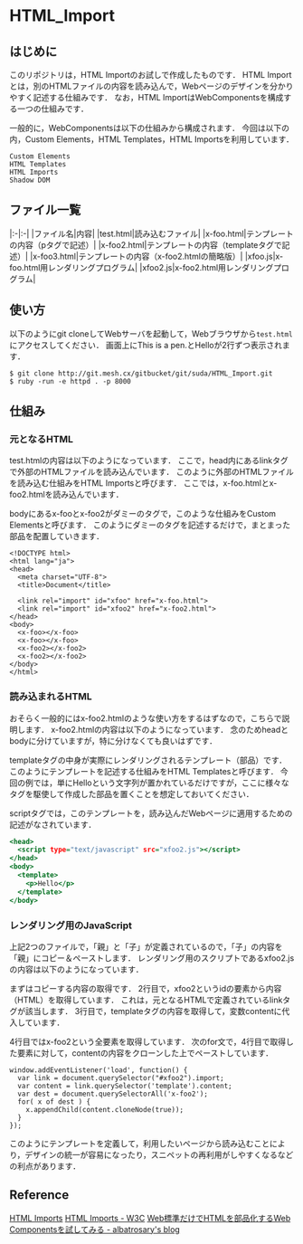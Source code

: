 HTML_Import
===============

## はじめに
このリポジトリは，HTML Importのお試しで作成したものです．
HTML Importとは，別のHTMLファイルの内容を読み込んで，Webページのデザインを分かりやすく記述する仕組みです．
なお，HTML ImportはWebComponentsを構成する一つの仕組みです．

一般的に，WebComponentsは以下の仕組みから構成されます．
今回は以下の内，Custom Elements，HTML Templates，HTML Importsを利用しています．

```
Custom Elements
HTML Templates
HTML Imports
Shadow DOM
```


## ファイル一覧

|:-|:-|
|ファイル名|内容|
|test.html|読み込むファイル|
|x-foo.html|テンプレートの内容（pタグで記述）|
|x-foo2.html|テンプレートの内容（templateタグで記述）|
|x-foo3.html|テンプレートの内容（x-foo2.htmlの簡略版）|
|xfoo.js|x-foo.html用レンダリングプログラム|
|xfoo2.js|x-foo2.html用レンダリングプログラム|

## 使い方
以下のようにgit cloneしてWebサーバを起動して，Webブラウザから```test.html```にアクセスしてください．
画面上にThis is a pen.とHelloが2行ずつ表示されます．

```
$ git clone http://git.mesh.cx/gitbucket/git/suda/HTML_Import.git
$ ruby -run -e httpd . -p 8000
```

## 仕組み

### 元となるHTML

test.htmlの内容は以下のようになっています．
ここで，head内にあるlinkタグで外部のHTMLファイルを読み込んでいます．
このように外部のHTMLファイルを読み込む仕組みをHTML Importsと呼びます．
ここでは，x-foo.htmlとx-foo2.htmlを読み込んでいます．

bodyにあるx-fooとx-foo2がダミーのタグで，このような仕組みをCustom Elementsと呼びます．
このようにダミーのタグを記述するだけで，まとまった部品を配置していきます．


```
<!DOCTYPE html>
<html lang="ja">
<head>
  <meta charset="UTF-8">
  <title>Document</title>

  <link rel="import" id="xfoo" href="x-foo.html">
  <link rel="import" id="xfoo2" href="x-foo2.html">
</head>
<body>
  <x-foo></x-foo>
  <x-foo></x-foo>
  <x-foo2></x-foo2>
  <x-foo2></x-foo2>
</body>
</html>
```

### 読み込まれるHTML

おそらく一般的にはx-foo2.htmlのような使い方をするはずなので，こちらで説明します．
x-foo2.htmlの内容は以下のようになっています．
念のためheadとbodyに分けていますが，特に分けなくても良いはずです．

templateタグの中身が実際にレンダリングされるテンプレート（部品）です．
このようにテンプレートを記述する仕組みをHTML Templatesと呼びます．
今回の例では，単にHelloという文字列が置かれているだけですが，ここに様々なタグを駆使して作成した部品を置くことを想定しておいてください．

scriptタグでは，このテンプレートを，読み込んだWebページに適用するための記述がなされています．

```html:x-foo2.html
<head>
  <script type="text/javascript" src="xfoo2.js"></script>
</head>
<body>
  <template>
    <p>Hello</p>
  </template>
</body>
```

### レンダリング用のJavaScript

上記2つのファイルで，「親」と「子」が定義されているので，「子」の内容を「親」にコピー＆ペーストします．
レンダリング用のスクリプトであるxfoo2.jsの内容は以下のようになっています．

まずはコピーする内容の取得です．
2行目で，xfoo2というidの要素から内容（HTML）を取得しています．
これは，元となるHTMLで定義されているlinkタグが該当します．
3行目で，templateタグの内容を取得して，変数contentに代入しています．

4行目ではx-foo2という全要素を取得しています．
次のfor文で，4行目で取得した要素に対して，contentの内容をクローンした上でペーストしています．

```
window.addEventListener('load', function() {
  var link = document.querySelector("#xfoo2").import;
  var content = link.querySelector('template').content;
  var dest = document.querySelectorAll('x-foo2');
  for( x of dest ) {
    x.appendChild(content.cloneNode(true));
  }
});
```

このようにテンプレートを定義して，利用したいページから読み込むことにより，デザインの統一が容易になったり，スニペットの再利用がしやすくなるなどの利点があります．

## Reference
[HTML Imports](http://www.html5rocks.com/ja/tutorials/webcomponents/imports/)
[HTML Imports - W3C](https://www.w3.org/TR/html-imports/)
[Web標準だけでHTMLを部品化するWeb Componentsを試してみる - albatrosary's blog](http://albatrosary.hateblo.jp/entry/2014/07/23/221839)

